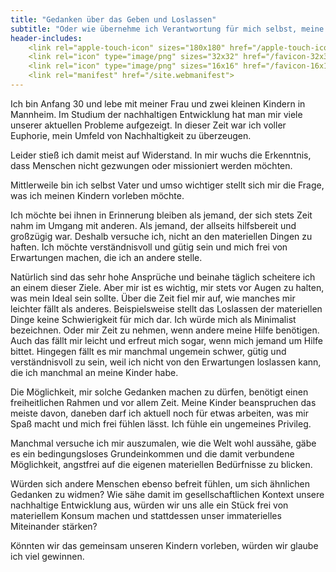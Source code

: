 ```yaml
---
title: "Gedanken über das Geben und Loslassen"
subtitle: "Oder wie übernehme ich Verantwortung für mich selbst, meine Kinder und die Welt"
header-includes:
    <link rel="apple-touch-icon" sizes="180x180" href="/apple-touch-icon.png">
    <link rel="icon" type="image/png" sizes="32x32" href="/favicon-32x32.png">
    <link rel="icon" type="image/png" sizes="16x16" href="/favicon-16x16.png">
    <link rel="manifest" href="/site.webmanifest">
---
```


<style>
    li {
    padding: 10px;
    }
</style>

Ich bin Anfang 30 und lebe mit meiner Frau und zwei kleinen Kindern in Mannheim. Im Studium der nachhaltigen Entwicklung hat man mir viele unserer aktuellen Probleme aufgezeigt. In dieser Zeit war ich voller Euphorie, mein Umfeld von Nachhaltigkeit zu überzeugen.

Leider stieß ich damit meist auf Widerstand. In mir wuchs die Erkenntnis, dass Menschen nicht gezwungen oder missioniert werden möchten.

Mittlerweile bin ich selbst Vater und umso wichtiger stellt sich mir die Frage, was ich meinen Kindern vorleben möchte.

Ich möchte bei ihnen in Erinnerung bleiben als jemand, der sich stets Zeit nahm im Umgang mit anderen. Als jemand, der allseits hilfsbereit und großzügig war. Deshalb versuche ich, nicht an den materiellen Dingen zu haften. Ich möchte verständnisvoll und gütig sein und mich frei von Erwartungen machen, die ich an andere stelle.

Natürlich sind das sehr hohe Ansprüche und beinahe täglich scheitere ich an einem dieser Ziele. Aber mir ist es wichtig, mir stets vor Augen zu halten, was mein Ideal sein sollte. Über die Zeit fiel mir auf, wie manches mir leichter fällt als anderes. Beispielsweise stellt das Loslassen der materiellen Dinge keine Schwierigkeit für mich dar. Ich würde mich als Minimalist bezeichnen. Oder mir Zeit zu nehmen, wenn andere meine Hilfe benötigen. Auch das fällt mir leicht und erfreut mich sogar, wenn mich jemand um Hilfe bittet. Hingegen fällt es mir manchmal ungemein schwer, gütig und verständnisvoll zu sein, weil ich nicht von den Erwartungen loslassen kann, die ich manchmal an meine Kinder habe.

Die Möglichkeit, mir solche Gedanken machen zu dürfen, benötigt einen freiheitlichen Rahmen und vor allem Zeit. Meine Kinder beanspruchen das meiste davon, daneben darf ich aktuell noch für etwas arbeiten, was mir Spaß macht und mich frei fühlen lässt. Ich fühle ein ungemeines Privileg.

Manchmal versuche ich mir auszumalen, wie die Welt wohl aussähe, gäbe es ein bedingungsloses Grundeinkommen und die damit verbundene Möglichkeit, angstfrei auf die eigenen materiellen Bedürfnisse zu blicken.

Würden sich andere Menschen ebenso befreit fühlen, um sich ähnlichen Gedanken zu widmen? Wie sähe damit im gesellschaftlichen Kontext unsere nachhaltige Entwicklung aus, würden wir uns alle ein Stück frei von materiellem Konsum machen und stattdessen unser immaterielles Miteinander stärken?

Könnten wir das gemeinsam unseren Kindern vorleben, würden wir glaube ich viel gewinnen.